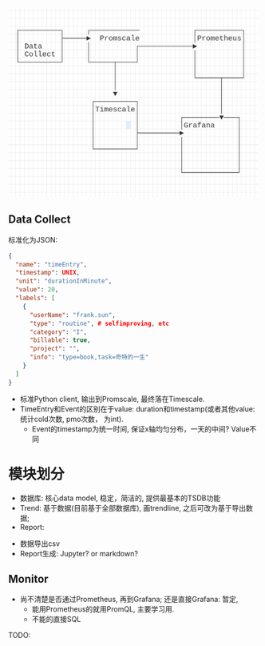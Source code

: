 

<img src="https://raw.githubusercontent.com/eliteGoblin/images/master/blog/img/picgo/20210604081422.png" alt="20210604081422" style="width:500px"/>

## Data Collect

标准化为JSON: 

```json
{
  "name": "timeEntry",
  "timestamp": UNIX,
  "unit": "durationInMinute",
  "value": 20,
  "labels": [
    {
      "userName": "frank.sun",
      "type": "routine", # selfimproving, etc
      "category": "I",
      "billable": true,
      "project": "",
      "info": "type=book,task=奇特的一生"
    }
  ]
}
```

*  标准Python client, 输出到Promscale, 最终落在Timescale.
*  TimeEntry和Event的区别在于value: duration和timestamp(或者其他value: 统计cold次数, pmo次数， 为int).
    +  Event的timestamp为统一时间, 保证x轴均匀分布，一天的中间? Value不同

# 模块划分

*  数据库: 核心data model, 稳定，简洁的, 提供最基本的TSDB功能
*  Trend: 基于数据(目前基于全部数据库), 画trendline, 之后可改为基于导出数据; 
*  Report: 
  +  数据导出csv
  +  Report生成: Jupyter? or markdown?

## Monitor

*  尚不清楚是否通过Prometheus, 再到Grafana; 还是直接Grafana: 暂定, 
    +  能用Prometheus的就用PromQL, 主要学习用. 
    +  不能的直接SQL

TODO: 